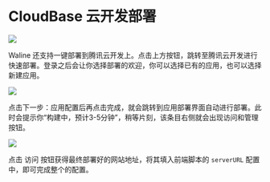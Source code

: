 # CloudBase 云开发部署

[ ![](https://main.qcloudimg.com/raw/67f5a389f1ac6f3b4d04c7256438e44f.svg) ](hhttps://console.cloud.tencent.com/tcb/env/index?action=CreateAndDeployCloudBaseProject&appUrl=https%3A%2F%2Fgithub.com%2Fwalinejs%2Ftcb-starter&branch=master&appName=waline)

Waline 还支持一键部署到腾讯云开发上。点击上方按钮，跳转至腾讯云开发进行快速部署。登录之后会让你选择部署的欢迎，你可以选择已有的应用，也可以选择新建应用。

![](https://p0.ssl.qhimg.com/t01399b7d06d0db3ff6.png)

点击<kbd>下一步：应用配置</kbd>后再点击<kbd>完成</kbd>，就会跳转到应用部署界面自动进行部署。此时会提示你“构建中，预计3-5分钟”，稍等片刻，该条目右侧就会出现访问和管理按钮。

![](https://p5.ssl.qhimg.com/t0183246f20ffccfe5e.png)

点击 <kbd>访问</kbd> 按钮获得最终部署好的网站地址，将其填入前端脚本的 `serverURL` 配置中，即可完成整个的配置。
